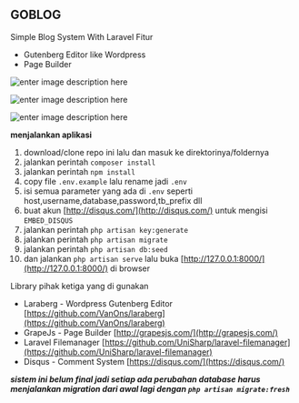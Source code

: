 ## **GOBLOG**

Simple Blog System With Laravel
Fitur
- Gutenberg Editor like Wordpress
- Page Builder

![enter image description here](https://i.ibb.co/TcJw9ft/Fire-Shot-Capture-129-Goblog-goblog-dev-com.png)

![enter image description here](https://i.ibb.co/S7V0V2L/Fire-Shot-Capture-130-Add-Page-New-Page-goblog-dev-com.png)

![enter image description here](https://i.ibb.co/bL36F18/Fire-Shot-Capture-131-Goblog-goblog-dev-com.png)

**menjalankan aplikasi**

 1. download/clone repo ini lalu dan masuk ke direktorinya/foldernya
 2. jalankan perintah `composer install`
 3. jalankan perintah `npm install`
 4. copy file `.env.example` lalu rename jadi `.env`
 5. isi semua parameter yang ada di `.env` seperti host,username,database,password,tb_prefix dll
 6. buat akun [http://disqus.com/](http://disqus.com/) untuk mengisi `EMBED_DISQUS`
 9. jalankan perintah `php artisan key:generate`
 10. jalankan perintah `php artisan migrate`
 11. jalankan perintah `php artisan db:seed` 
  11. dan jalankan `php artisan serve` lalu buka [http://127.0.0.1:8000/](http://127.0.0.1:8000/) di browser

Library pihak ketiga yang di gunakan
- Laraberg - Wordpress Gutenberg Editor [https://github.com/VanOns/laraberg](https://github.com/VanOns/laraberg)
- GrapeJs - Page Builder [http://grapesjs.com/](http://grapesjs.com/)
- Laravel Filemanager [https://github.com/UniSharp/laravel-filemanager](https://github.com/UniSharp/laravel-filemanager)
- Disqus - Comment System [https://disqus.com/](https://disqus.com/)

***sistem ini belum final jadi setiap ada perubahan database harus menjalankan migration dari awal lagi dengan `php artisan migrate:fresh`***
